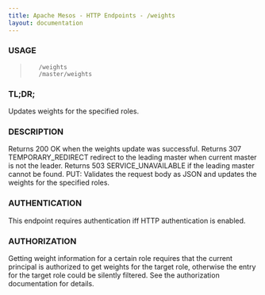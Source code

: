 ```yaml
---
title: Apache Mesos - HTTP Endpoints - /weights
layout: documentation
---
```

<!--- This is an automatically generated file. DO NOT EDIT! --->

### USAGE ###
>        /weights
>        /master/weights

### TL;DR; ###
Updates weights for the specified roles.

### DESCRIPTION ###
Returns 200 OK when the weights update was successful.
Returns 307 TEMPORARY_REDIRECT redirect to the leading master when
current master is not the leader.
Returns 503 SERVICE_UNAVAILABLE if the leading master cannot be
found.
PUT: Validates the request body as JSON
and updates the weights for the specified roles.


### AUTHENTICATION ###
This endpoint requires authentication iff HTTP authentication is
enabled.

### AUTHORIZATION ###
Getting weight information for a certain role requires that the
current principal is authorized to get weights for the target role,
otherwise the entry for the target role could be silently filtered.
See the authorization documentation for details.